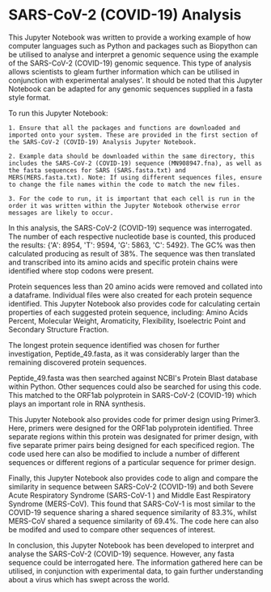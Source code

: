 # SARS-CoV-2 (COVID-19) Analysis 

This Jupyter Notebook was written to provide a working example of how computer languages such as Python and packages such as Biopython can be utilised to analyse and interpret a genomic sequence using the example of the SARS-CoV-2 (COVID-19) genomic sequence. This type of analysis allows scientists to gleam further information which can be utilised in conjunction with experimental analyses'. It should be noted that this Jupyter Notebook can be adapted for any genomic sequences supplied in a fasta style format. 


To run this Jupyter Notebook:
    
    1. Ensure that all the packages and functions are downloaded and imported onto your system. These are provided in the first section of the SARS-CoV-2 (COVID-19) Analysis Jupyter Notebook.
    
    2. Example data should be downloaded within the same directory, this includes the SARS-CoV-2 (COVID-19) sequence (MN908947.fna), as well as the fasta sequences for SARS (SARS.fasta.txt) and MERS(MERS.fasta.txt). Note: If using different sequences files, ensure to change the file names within the code to match the new files.
    
    3. For the code to run, it is important that each cell is run in the order it was written within the Jupyter Notebook otherwise error messages are likely to occur.
    
    
In this analysis, the SARS-CoV-2 (COVID-19) sequence was interrogated. The number of each respective nucleotide base is counted, this produced the results: {'A': 8954, 'T': 9594, 'G': 5863, 'C': 5492}. The GC% was then calculated producing as result of 38%. The sequence was then translated and transcribed into its amino acids and specific protein chains were identified where stop codons were present.

Protein sequences less than 20 amino acids were removed and collated into a dataframe. Individual files were also created for each protein sequence identified. This Jupyter Notebook also provides code for calculating certain properties of each suggested protein sequence, including: Amino Acids Percent, Molecular Weight, Aromaticity, Flexibility, Isoelectric Point and Secondary Structure Fraction.

The longest protein sequence identified was chosen for further investigation, Peptide_49.fasta, as it was considerably larger than the remaining discovered protein sequences.

Peptide_49.fasta was then searched against NCBI's Protein Blast database within Python. Other sequences could also be searched for using this code. This matched to the ORF1ab polyprotein in SARS-CoV-2 (COVID-19) which plays an important role in RNA synthesis.

This Jupyter Notebook also provides code for primer design using Primer3. Here, primers were designed for the ORF1ab polyprotein identified. Three separate regions within this protein was designated for primer design, with five separate primer pairs being designed for each specificed region. The code used here can also be modified to include a number of different sequences or different regions of a particular sequence for primer design. 

Finally, this Jupyter Notebook also provides code to align and compare the similarity in sequence between SARS-CoV-2 (COVID-19) and both Severe Acute Respiratory Syndrome (SARS-CoV-1 ) and 
Middle East Respiratory Syndrome (MERS-CoV). This found that SARS-CoV-1 is most similar to the COVID-19 sequence sharing a shared sequence similarity of 83.3%, whilst MERS-CoV shared a sequence similarity of 69.4%. The code here can also be modifed and used to compare other sequences of interest.

In conclusion, this Jupyter Notebook has been developed to interpret and analyse the SARS-CoV-2 (COVID-19) sequence. However, any fasta sequence could be interrogated here. The information gathered here can be utilised, in conjunction with experimental data, to gain further understanding about a virus which has swept across the world. 
 
    
   